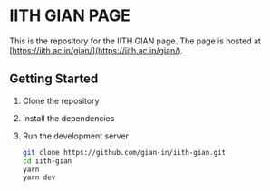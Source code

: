 # IITH GIAN PAGE

This is the repository for the IITH GIAN page. The page is hosted at [https://iith.ac.in/gian/](https://iith.ac.in/gian/).

## Getting Started

1. Clone the repository
2. Install the dependencies
3. Run the development server

    ```bash
    git clone https://github.com/gian-in/iith-gian.git
    cd iith-gian
    yarn
    yarn dev
    ```
